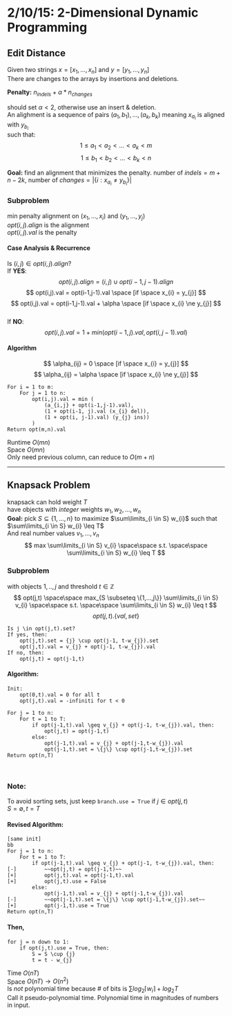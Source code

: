 2/10/15: 2-Dimensional Dynamic Programming
==========================================

Edit Distance
-------------  
Given two strings $x = [x_{1},...,x_{n}]$ and $y = [y_{1},...,y_{n}]$  
There are changes to the arrays by insertions and deletions.  

**Penalty:** $n_{indels} + \alpha * n_{changes}$  

should set $\alpha < 2$, otherwise use an insert & deletion.  
An alighment is a sequence of pairs $(a_{1},b_{1}),...,(a_{k},b_{k})$ meaning  $x_{a_{i}}$ is aligned with $y_{b_{i}}$  
such that: $$ 1 \leq a_{1} < a_{2} < ... < a_{k} < m $$ $$ 1 \leq b_{1} < b_{2} < ... < b_{k} < n $$ 

**Goal:** find an alignment that minimizes the penalty. number of $indels = m + n - 2k$, number of $changes = |\{i: x_{a_{i}} \ne y_{b_{i}}\}|$  


### Subproblem
min penalty alignment on $(x_{1},...,x_{i})$ and $(y_{1},...,y_{j})$  
$opt(i,j).align$ is the alignment  
$opt(i,j).val$ is the penalty

#### Case Analysis & Recurrence
Is $(i,j)\in opt(i,j).align?$  
If **YES**: $$ opt(i,j).align = {(i,j)} \cup opt(i-1,j-1).align $$ $$ opt(i,j).val = opt(i-1,j-1).val \space [if \space x_{i} = y_{j}] $$ $$ opt(i,j).val = opt(i-1,j-1).val + \alpha \space [if \space x_{i} \ne y_{j}] $$  
If **NO**: $$ opt(i,j).val = 1 + min(opt(i-1,j).val, opt(i,j-1).val) $$  

#### Algorithm
$$ \alpha_{ij} = 0 \space [if \space x_{i} = y_{j}] $$
$$ \alpha_{ij} = \alpha \space [if \space x_{i} \ne y_{j}] $$  

```
For i = 1 to m:
    For j = 1 to n:
        opt(i,j).val = min (
            (a_{i,j} + opt(i-1,j-1).val), 
            (1 + opt(i-1, j).val (x_{i} del)),
            (1 + opt(i, j-1).val) (y_{j} ins))
        )
Return opt(m,n).val
```
Runtime $O(mn)$  
Space $O(mn)$  
Only need previous column, can reduce to $O(m+n)$  

---

Knapsack Problem
----------------
knapsack can hold weight $T$  
have objects with *integer* weights $w_{1}, w_{2}, ... , w_{n}$  
**Goal:** pick $S\subseteq \{1,...,n\}$ to maximize $\sum\limits_{i \in S} w_{i}$ such that $\sum\limits_{i \in S} w_{i} \leq T$  
And real number values $v_{1}, ... , v_{n}$ $$ max \sum\limits_{i \in S} v_{i} \space\space s.t. \space\space \sum\limits_{i \in S} w_{i} \leq T $$

### Subproblem
with objects $1,..,j$ and threshold $t\in \mathbb{Z}$  
$$ opt(j,t) \space\space max_{S \subseteq \{1,...,j\}} \sum\limits_{i \in S} v_{i} \space\space s.t. \space\space \sum\limits_{i \in S} w_{i} \leq t $$
$$ opt(j,t).\{val,set\} $$

```
Is j \in opt(j,t).set?
If yes, then: 
    opt(j,t).set = {j} \cup opt(j-1, t-w_{j}).set
    opt(j,t).val = v_{j} + opt(j-1, t-w_{j}).val
If no, then:
    opt(j,t) = opt(j-1,t)
```

#### Algorithm:
```
Init: 
    opt(0,t).val = 0 for all t
    opt(j,t).val = -infiniti for t < 0

For j = 1 to n:
    For t = 1 to T:
        if opt(j-1,t).val \geq v_{j} + opt(j-1, t-w_{j}).val, then:
            opt(j,t) = opt(j-1,t)
        else:
            opt(j-1,t).val = v_{j} + opt(j-1,t-w_{j}).val
            opt(j-1,t).set = \{j\} \cup opt(j-1,t-w_{j}).set
Return opt(n,T)
```

<br>

### Note:
To avoid sorting sets, just keep `branch.use = True` if $j \in opt(j,t)$  
$S = \emptyset, t = T$

#### Revised Algorithm:
```
[same init]
bb
For j = 1 to n:
    For t = 1 to T:
        if opt(j-1,t).val \geq v_{j} + opt(j-1, t-w_{j}).val, then:
[-]         ~~opt(j,t) = opt(j-1,t)~~
[+]         opt(j,t).val = opt(j-1,t).val
[+]         opt(j,t).use = False
        else:
            opt(j-1,t).val = v_{j} + opt(j-1,t-w_{j}).val
[-]         ~~opt(j-1,t).set = \{j\} \cup opt(j-1,t-w_{j}).set~~
[+]         opt(j-1,t).use = True
Return opt(n,T)
```

#### Then,  
```
for j = n down to 1:
    if opt(j,t).use = True, then:
        S = S \cup {j}
        t = t - w_{j}
```

Time $O(nT)$  
Space $O(nT) \rightarrow O(n^2)$  
Is *not* polynomial time because # of bits is $\sum log_{2} \left\lceil w_{i} \right\rceil + log_{2} T$  
Call it pseudo-polynomial time. Polynomial time in magnitudes of numbers in input.

